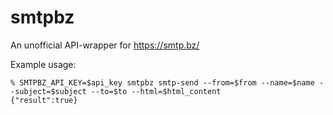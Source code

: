 smtpbz
===

An unofficial API-wrapper for https://smtp.bz/

Example usage:

```
% SMTPBZ_API_KEY=$api_key smtpbz smtp-send --from=$from --name=$name --subject=$subject --to=$to --html=$html_content
{"result":true}
```
